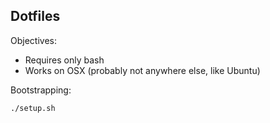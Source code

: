Dotfiles
--------

Objectives:
 - Requires only bash
 - Works on OSX (probably not anywhere else, like Ubuntu)

Bootstrapping:

```
./setup.sh
```
